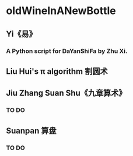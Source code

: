 # oldWineInANewBottle
##   Yi《易》
###     A Python script for DaYanShiFa by Zhu Xi.
##   Liu Hui's π algorithm 割圆术
##   Jiu Zhang Suan Shu《九章算术》
###     TO DO
##   Suanpan 算盘
###     TO DO
